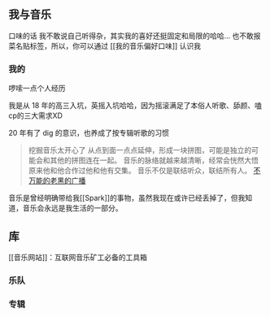 ## 我与音乐

口味的话 我不敢说自己听得杂，其实我的喜好还挺固定和局限的哈哈... 也不敢报菜名贴标签，所以，你可以通过 [[我的音乐偏好口味]] 认识我

### 我的
啰嗦一点个人经历

我是从 18 年的高三入坑，英摇入坑哈哈，因为摇滚满足了本俗人听歌、舔颜、嗑 cp的三大需求XD

20 年有了 dig 的意识，也养成了按专辑听歌的习惯

> 挖掘音乐太开心了 
> 从点到面一点点延伸，形成一块拼图，可能是独立的可能会和其他的拼图连在一起。 音乐的脉络就越来越清晰，经常会恍然大悟原来他和他合作过他和他有交集。 音乐不仅是联结听众，联结所有人。
> [不万能的老黑的广播](https://www.douban.com/people/190792378/status/3852594346/?_i=5609262263564d8&dt_dapp=1)


音乐是曾经明确带给我[[Spark]]的事物，虽然我现在或许已经丢掉了，但我知道，音乐会永远是我生活的一部分。


## 库
[[音乐网站]]：互联网音乐矿工必备的工具箱

### 乐队

### 专辑


